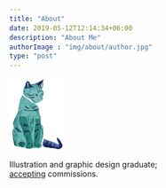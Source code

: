 ```yaml
---
title: "About"
date: 2019-05-12T12:14:34+06:00
description: "About Me"
authorImage : "img/about/author.jpg"
type: "post"
---
```


<p><img src="/img/meow.png" width="100"/></p>

Illustration and graphic design graduate;<br/>[accepting](mailto:hello@jyotsnadhakal.com) commissions.
